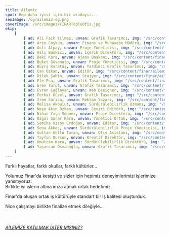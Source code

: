 ```yaml
---
title: Ailemiz
spot: Hep daha iyisi için bir aradayız...
seoImage: /og/ailemiz-og.png
coverImage: /src/images/FINARTopluOfis.jpg
ekip:
    [
        { ad: Ali Faik Yılmaz, unvan: Grafik Tasarımcı, img: "/src/content/finar/ailemiz/ali_MG_5403_.jpg" },
        { ad: Arzu Coşkun, unvan: Finans ve Muhasebe Müdürü, img: "/src/content/finar/ailemiz/arzu_MG_5160_.jpg" },
        { ad: Aslı Alpay, unvan: Proje Yöneticisi, img: "/src/content/finar/ailemiz/asli_alpay.jpg" },
        { ad: Aslı Baskıcı, unvan: İçerik Direktörü, img: "/src/content/finar/ailemiz/asli2.jpg" },
        { ad: Baki Kara, unvan: Ajans Başkanı, img: "/src/content/finar/ailemiz/baki_MG_5260_.jpg" },
        { ad: Buket Güvenalp, unvan: Proje Yöneticisi, img: "/src/content/finar/ailemiz/BuketGuvenalp-ProjeYoneticisi.jpg",},
        { ad: Büşra Karataş, unvan: Yardımcı Grafik Tasarımcı, img: "/src/content/finar/ailemiz/busra_MG_5526_.jpg",},
        { ad: Can Özkan, unvan: Editör, img: "/src/content/finar/ailemiz/can_ozkan.jpg" },
        { ad: Dilek Şahin, unvan: Stajyer, img: "/src/content/finar/ailemiz/dilek_sahin.jpg" },
        { ad: Efe Esa, unvan: Grafik Tasarımcı, img: "/src/content/finar/ailemiz/efe_esa.jpg" },
        { ad: Eren Türüt, unvan: Grafik Tasarımcı, img: "/src/content/finar/ailemiz/eren_MG_5082.jpg" },
        { ad: Evren Çağlayan, unvan: Web Designer, img: "/src/content/finar/ailemiz/evren_MG_5698_.jpg" },
        { ad: Ferhat Güzel, unvan: Grafik Tasarımcı, img: "/src/content/finar/ailemiz/ferhat.jpg" },
        { ad: İrem Sarıca, unvan: Reklam Yazarı, img: "/src/content/finar/ailemiz/irem_sarica_v2.jpg" },
        { ad: Melisa Akbulut, unvan: Sürdürülebilirlik Uzmanı, img: "/src/content/finar/ailemiz/MelisaAkbulut-SurdurulebilirlikUzmani.jpg",},
        { ad: Neşe Akın Özkan, unvan: Çeviri Editörü, img: "/src/content/finar/ailemiz/nese_ozkan.jpg" },
        { ad: Nihan Yaşa Sönmez, unvan: Proje Direktörü, img: "/src/content/finar/ailemiz/nihan.jpg" },
        { ad: Özgül Sarar Kara, unvan: Yönetici Ortak, img: "/src/content/finar/ailemiz/ozgul_MG_5112.jpg" },
        { ad: Semiha Özsoy Erdoğan, unvan: Editor, img: "/src/content/finar/ailemiz/semiha_ozsoy.jpg" },
        { ad: Sena Akkoç, unvan: Sürdürülebilirlik Proje Yöneticisi, img: "/src/content/finar/ailemiz/SenaAkkoc-SurdurulebilirlikProjeYoneticisi.jpg",},
        { ad: Sultan Güllü Turan, unvan: Ofis Asistanı, img: "/src/content/finar/ailemiz/sultans_MG_5585_.jpg" },
        { ad: Tayfun Dursun, unvan: Kreatif Direktör, img: "/src/content/finar/ailemiz/tayfun.jpg" },
        { ad: Umutcan Kara, unvan: Sürdürülebilirlik Direktörü, img: "/src/content/finar/ailemiz/umutcan_v2.jpg" },
        { ad: Yaşarcan Osmanoğlu, unvan: Grafik Tasarımcı, img: "/src/content/finar/ailemiz/yasarcan_osmanoglu.jpg",},
    ]
---
```


Farklı hayatlar, farklı okullar, farklı kültürler...

Yolumuz Finar'da kesişti ve sizler için hepimiz deneyimlerimizi işlerimize yansıtıyoruz.<br>Birlikte iyi işlerin altına imza atmak ortak hedefimiz.

Finar'da oluşan ortak iş kültürüyle standart bir iş kalitesi oluşturduk.

Nice çalışmayı birlikte finalize etmek dileğiyle...

<br>

###### [AİLEMİZE KATILMAK İSTER MİSİNİZ?](/hr-form/)
